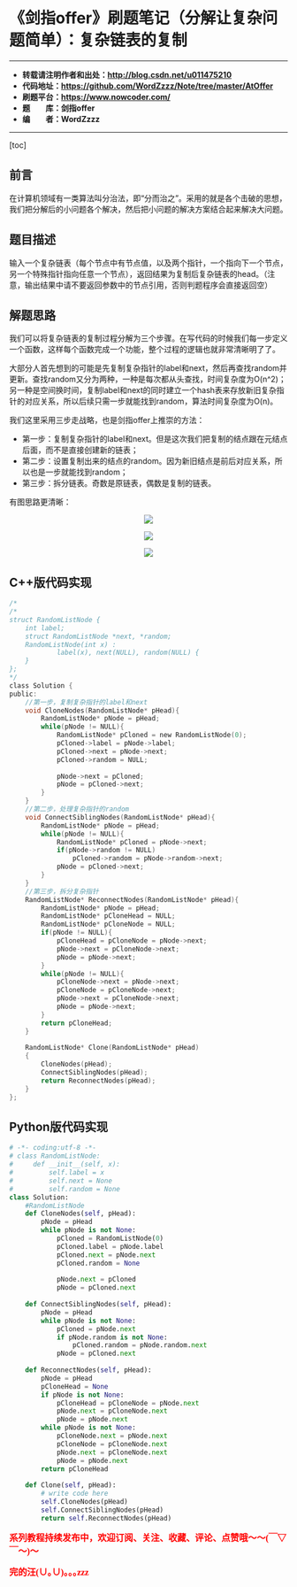 # 《剑指offer》刷题笔记（分解让复杂问题简单）：复杂链表的复制

----------

- **转载请注明作者和出处：http://blog.csdn.net/u011475210**
- **代码地址：https://github.com/WordZzzz/Note/tree/master/AtOffer**
- **刷题平台：https://www.nowcoder.com/**
- **题&emsp;&emsp;库：剑指offer**
- **编&emsp;&emsp;者：WordZzzz**

----------

[toc]

## 前言

在计算机领域有一类算法叫分治法，即“分而治之”。采用的就是各个击破的思想，我们把分解后的小问题各个解决，然后把小问题的解决方案结合起来解决大问题。

## 题目描述

输入一个复杂链表（每个节点中有节点值，以及两个指针，一个指向下一个节点，另一个特殊指针指向任意一个节点），返回结果为复制后复杂链表的head。（注意，输出结果中请不要返回参数中的节点引用，否则判题程序会直接返回空）

## 解题思路

我们可以将复杂链表的复制过程分解为三个步骤。在写代码的时候我们每一步定义一个函数，这样每个函数完成一个功能，整个过程的逻辑也就非常清晰明了了。

大部分人首先想到的可能是先复制复杂指针的label和next，然后再查找random并更新。查找random又分为两种，一种是每次都从头查找，时间复杂度为O(n^2)；另一种是空间换时间，复制label和next的同时建立一个hash表来存放新旧复杂指针的对应关系，所以后续只需一步就能找到random，算法时间复杂度为O(n)。

我们这里采用三步走战略，也是剑指offer上推崇的方法：

- 第一步：复制复杂指针的label和next。但是这次我们把复制的结点跟在元结点后面，而不是直接创建新的链表；
- 第二步：设置复制出来的结点的random。因为新旧结点是前后对应关系，所以也是一步就能找到random；
- 第三步：拆分链表。奇数是原链表，偶数是复制的链表。

有图思路更清晰：

<p></p>
<div align=center><img src="http://img.blog.csdn.net/20171108132929521?watermark/2/text/aHR0cDovL2Jsb2cuY3Nkbi5uZXQvdTAxMTQ3NTIxMA==/font/5a6L5L2T/fontsize/400/fill/I0JBQkFCMA==/dissolve/70/gravity/SouthEast"/></div>
<p></p>

<p></p>
<div align=center><img src="http://img.blog.csdn.net/20171108132947451?watermark/2/text/aHR0cDovL2Jsb2cuY3Nkbi5uZXQvdTAxMTQ3NTIxMA==/font/5a6L5L2T/fontsize/400/fill/I0JBQkFCMA==/dissolve/70/gravity/SouthEast"/></div>
<p></p>

<p></p>
<div align=center><img src="http://img.blog.csdn.net/20171108133004592?watermark/2/text/aHR0cDovL2Jsb2cuY3Nkbi5uZXQvdTAxMTQ3NTIxMA==/font/5a6L5L2T/fontsize/400/fill/I0JBQkFCMA==/dissolve/70/gravity/SouthEast"/></div>
<p></p>

## C++版代码实现


```c
/*
/*
struct RandomListNode {
    int label;
    struct RandomListNode *next, *random;
    RandomListNode(int x) :
            label(x), next(NULL), random(NULL) {
    }
};
*/
class Solution {
public:
    //第一步，复制复杂指针的label和next
    void CloneNodes(RandomListNode* pHead){
        RandomListNode* pNode = pHead;
        while(pNode != NULL){
            RandomListNode* pCloned = new RandomListNode(0);
            pCloned->label = pNode->label;
            pCloned->next = pNode->next;
            pCloned->random = NULL;
            
            pNode->next = pCloned;
            pNode = pCloned->next;
        }
    }
    //第二步，处理复杂指针的random
    void ConnectSiblingNodes(RandomListNode* pHead){
        RandomListNode* pNode = pHead;
        while(pNode != NULL){
            RandomListNode* pCloned = pNode->next;
            if(pNode->random != NULL)
                pCloned->random = pNode->random->next;
            pNode = pCloned->next;
        }
    }
    //第三步，拆分复杂指针
    RandomListNode* ReconnectNodes(RandomListNode* pHead){
        RandomListNode* pNode = pHead;
        RandomListNode* pCloneHead = NULL;
        RandomListNode* pCloneNode = NULL;
        if(pNode != NULL){
            pCloneHead = pCloneNode = pNode->next;
            pNode->next = pCloneNode->next;
            pNode = pNode->next;
        }
        while(pNode != NULL){
            pCloneNode->next = pNode->next;
            pCloneNode = pCloneNode->next;
            pNode->next = pCloneNode->next;
            pNode = pNode->next;
        }
        return pCloneHead;
    }
    
    RandomListNode* Clone(RandomListNode* pHead)
    {
        CloneNodes(pHead);
        ConnectSiblingNodes(pHead);
        return ReconnectNodes(pHead);
    }
};
```

## Python版代码实现

```python
# -*- coding:utf-8 -*-
# class RandomListNode:
#     def __init__(self, x):
#         self.label = x
#         self.next = None
#         self.random = None
class Solution:
    #RandomListNode
    def CloneNodes(self, pHead):
        pNode = pHead
        while pNode is not None:
            pCloned = RandomListNode(0)
            pCloned.label = pNode.label
            pCloned.next = pNode.next
            pCloned.random = None
            
            pNode.next = pCloned
            pNode = pCloned.next
    
    def ConnectSiblingNodes(self, pHead):
        pNode = pHead
        while pNode is not None:
            pCloned = pNode.next
            if pNode.random is not None:
                pCloned.random = pNode.random.next
            pNode = pCloned.next
    
    def ReconnectNodes(self, pHead):
        pNode = pHead
        pCloneHead = None
        if pNode is not None:
            pCloneHead = pCloneNode = pNode.next
            pNode.next = pCloneNode.next
            pNode = pNode.next
        while pNode is not None:
            pCloneNode.next = pNode.next
            pCloneNode = pCloneNode.next
            pNode.next = pCloneNode.next
            pNode = pNode.next
        return pCloneHead
    
    def Clone(self, pHead):
        # write code here
        self.CloneNodes(pHead)
        self.ConnectSiblingNodes(pHead)
        return self.ReconnectNodes(pHead)
```

**<font color="red" size=3 face="仿宋">系列教程持续发布中，欢迎订阅、关注、收藏、评论、点赞哦～～(￣▽￣～)～</font>**

**<font color="red" size=3 face="仿宋">完的汪(∪｡∪)｡｡｡zzz</font>**